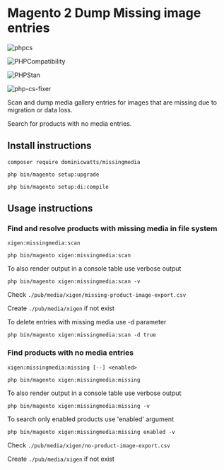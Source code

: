 # Magento 2 Dump Missing image entries

![phpcs](https://github.com/DominicWatts/MissingMedia/workflows/phpcs/badge.svg)

![PHPCompatibility](https://github.com/DominicWatts/MissingMedia/workflows/PHPCompatibility/badge.svg)

![PHPStan](https://github.com/DominicWatts/MissingMedia/workflows/PHPStan/badge.svg)

![php-cs-fixer](https://github.com/DominicWatts/MissingMedia/workflows/php-cs-fixer/badge.svg)


Scan and dump media gallery entries for images that are missing due to migration or data loss.

Search for products with no media entries.

## Install instructions

    composer require dominicwatts/missingmedia

    php bin/magento setup:upgrade

    php bin/magento setup:di:compile

## Usage instructions

### Find and resolve products with missing media in file system

    xigen:missingmedia:scan

    php bin/magento xigen:missingmedia:scan

To also render output in a console table use verbose output

    php bin/magento xigen:missingmedia:scan -v 

Check `./pub/media/xigen/missing-product-image-export.csv`

Create `./pub/media/xigen` if not exist

To delete entries with missing media use -d parameter

    php bin/magento xigen:missingmedia:scan -d true

###  Find products with no media entries

    xigen:missingmedia:missing [--] <enabled>

    php bin/magento xigen:missingmedia:missing

To also render output in a console table use verbose output

    php bin/magento xigen:missingmedia:missing -v 
    
To search only enabled products use 'enabled' argument

    php bin/magento xigen:missingmedia:missing enabled -v

Check `./pub/media/xigen/no-product-image-export.csv`

Create `./pub/media/xigen` if not exist
